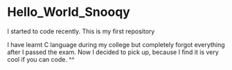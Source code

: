 # Hello_World_Snooqy
I started to code recently. This is my first repository

I have learnt C language during my college but completely forgot everything after I passed the exam. Now I decided to pick up, because I find it is very cool if you can code. ^^
